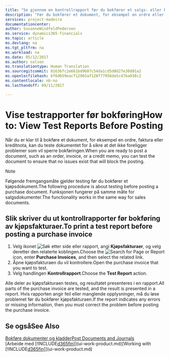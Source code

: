 ```yaml
---
title: "Se gjennom en kontrollrapport før du bokfører et salgs- eller kjøpsdokument | Microsoft-dokumentasjon"
description: "Før du bokfører et dokument, for eksempel en ordre eller kreditnota, kan du teste og gå gjennom det for å se etter feil som kan blokkere bokføringen."
services: project-madeira
documentationcenter: 
author: SusanneWindfeldPedersen
ms.service: dynamics365-financials
ms.topic: article
ms.devlang: na
ms.tgt_pltfrm: na
ms.workload: na
ms.date: 05/12/2017
ms.author: solsen
ms.translationtype: Human Translation
ms.sourcegitcommit: 81636fc2e661bd9b07c54da1cd5d0d27e30d01a2
ms.openlocfilehash: bf6d659eacf12903af128f77956de5c47ba038c2
ms.contentlocale: nb-no
ms.lasthandoff: 09/11/2017

---
```

# <a name="how-to-view-test-reports-before-posting"></a><span data-ttu-id="fda4d-103">Vise testrapporter før bokføring</span><span class="sxs-lookup"><span data-stu-id="fda4d-103">How to: View Test Reports Before Posting</span></span>
<span data-ttu-id="fda4d-104">Når du er klar til å bokføre et dokument, for eksempel en ordre, faktura eller kreditnota, kan du teste dokumentet for å sikre at det ikke foreligger problemer som vil sperre bokføringen.</span><span class="sxs-lookup"><span data-stu-id="fda4d-104">When you are ready to post a document, such as an order, invoice, or a credit memo, you can test the document to ensure that no issues exist that will block the posting.</span></span>

> [!NOTE]  
>   <span data-ttu-id="fda4d-105">Følgende fremgangsmåte gjelder testing før du bokfører et kjøpsdokument.</span><span class="sxs-lookup"><span data-stu-id="fda4d-105">The following procedure is about testing before posting a purchase document.</span></span> <span data-ttu-id="fda4d-106">Funksjonen fungerer på samme måte for salgsdokumenter.</span><span class="sxs-lookup"><span data-stu-id="fda4d-106">The functionality works in the same way for sales documents.</span></span>

## <a name="to-print-a-test-report-before-posting-a-purchase-invoice"></a><span data-ttu-id="fda4d-107">Slik skriver du ut kontrollrapporter før bokføring av kjøpsfakturaer.</span><span class="sxs-lookup"><span data-stu-id="fda4d-107">To print a test report before posting a purchase invoice</span></span>
1. <span data-ttu-id="fda4d-108">Velg ikonet ![Søk etter side eller rapport](media/ui-search/search_small.png "Ikonet Søk etter side eller rapport"), angi **Kjøpsfakturaer**, og velg deretter den relaterte koblingen.</span><span class="sxs-lookup"><span data-stu-id="fda4d-108">Choose the ![Search for Page or Report](media/ui-search/search_small.png "Search for Page or Report icon") icon, enter **Purchase Invoices**, and then select the related link.</span></span>
2. <span data-ttu-id="fda4d-109">Åpne kjøpsfakturaen du vil kontrollere.</span><span class="sxs-lookup"><span data-stu-id="fda4d-109">Open the purchase invoice that you want to test.</span></span>
3. <span data-ttu-id="fda4d-110">Velg handlingen **Kontrollrapport**.</span><span class="sxs-lookup"><span data-stu-id="fda4d-110">Choose the **Test Report** action.</span></span>  

<span data-ttu-id="fda4d-111">Alle deler av kjøpsfakturaen testes, og resultatet presenteres i en rapport.</span><span class="sxs-lookup"><span data-stu-id="fda4d-111">All parts of the purchase invoice are tested, and the result is presented in a report.</span></span> <span data-ttu-id="fda4d-112">Hvis rapporten angir feil eller manglende opplysninger, må du løse problemet før du bokfører kjøpsfakturaen.</span><span class="sxs-lookup"><span data-stu-id="fda4d-112">If the report indicates any errors or missing information, then you must correct the problem before posting the purchase invoice.</span></span>

## <a name="see-also"></a><span data-ttu-id="fda4d-113">Se også</span><span class="sxs-lookup"><span data-stu-id="fda4d-113">See Also</span></span>
[<span data-ttu-id="fda4d-114">Bokføre dokumenter og kladder</span><span class="sxs-lookup"><span data-stu-id="fda4d-114">Post Documents and Journals</span></span>](ui-post-documents-journals.md)  
<span data-ttu-id="fda4d-115">[Arbeide med [!INCLUDE[d365fin](includes/d365fin_md.md)]](ui-work-product.md)</span><span class="sxs-lookup"><span data-stu-id="fda4d-115">[Working with [!INCLUDE[d365fin](includes/d365fin_md.md)]](ui-work-product.md)</span></span>



